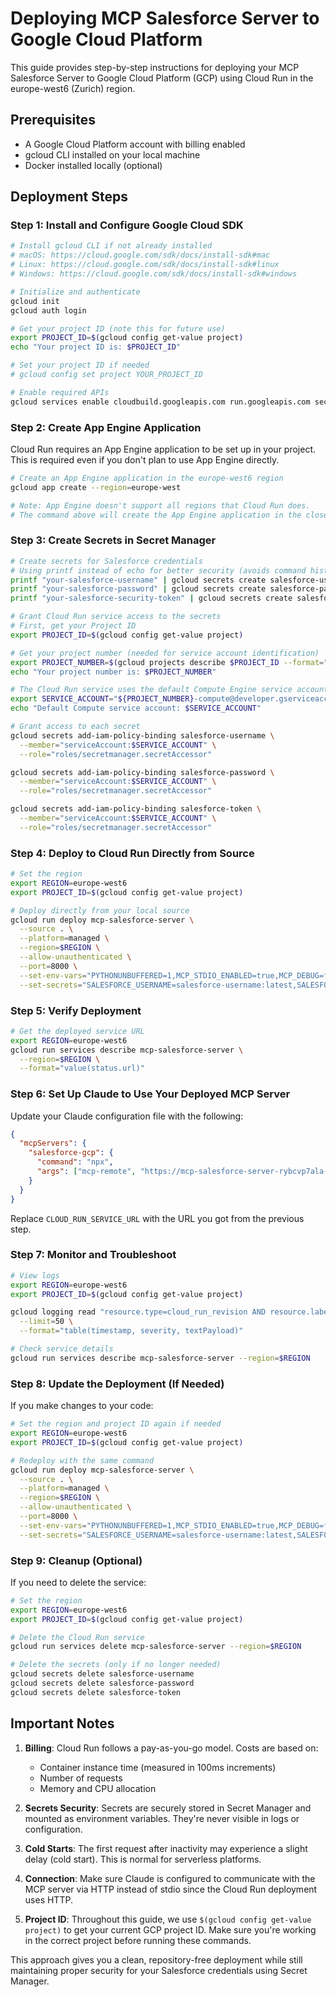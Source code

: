 # Deploying MCP Salesforce Server to Google Cloud Platform

This guide provides step-by-step instructions for deploying your MCP Salesforce Server to Google Cloud Platform (GCP) using Cloud Run in the europe-west6 (Zurich) region.

## Prerequisites

- A Google Cloud Platform account with billing enabled
- gcloud CLI installed on your local machine
- Docker installed locally (optional)

## Deployment Steps

### Step 1: Install and Configure Google Cloud SDK

```bash
# Install gcloud CLI if not already installed
# macOS: https://cloud.google.com/sdk/docs/install-sdk#mac
# Linux: https://cloud.google.com/sdk/docs/install-sdk#linux
# Windows: https://cloud.google.com/sdk/docs/install-sdk#windows

# Initialize and authenticate
gcloud init
gcloud auth login

# Get your project ID (note this for future use)
export PROJECT_ID=$(gcloud config get-value project)
echo "Your project ID is: $PROJECT_ID"

# Set your project ID if needed
# gcloud config set project YOUR_PROJECT_ID

# Enable required APIs
gcloud services enable cloudbuild.googleapis.com run.googleapis.com secretmanager.googleapis.com appengine.googleapis.com
```

### Step 2: Create App Engine Application

Cloud Run requires an App Engine application to be set up in your project. This is required even if you don't plan to use App Engine directly.

```bash
# Create an App Engine application in the europe-west6 region
gcloud app create --region=europe-west

# Note: App Engine doesn't support all regions that Cloud Run does.
# The command above will create the App Engine application in the closest available region.
```

### Step 3: Create Secrets in Secret Manager

```bash
# Create secrets for Salesforce credentials
# Using printf instead of echo for better security (avoids command history)
printf "your-salesforce-username" | gcloud secrets create salesforce-username --data-file=-
printf "your-salesforce-password" | gcloud secrets create salesforce-password --data-file=-
printf "your-salesforce-security-token" | gcloud secrets create salesforce-token --data-file=-

# Grant Cloud Run service access to the secrets
# First, get your Project ID
export PROJECT_ID=$(gcloud config get-value project)

# Get your project number (needed for service account identification)
export PROJECT_NUMBER=$(gcloud projects describe $PROJECT_ID --format="value(projectNumber)")
echo "Your project number is: $PROJECT_NUMBER"

# The Cloud Run service uses the default Compute Engine service account
export SERVICE_ACCOUNT="${PROJECT_NUMBER}-compute@developer.gserviceaccount.com"
echo "Default Compute service account: $SERVICE_ACCOUNT"

# Grant access to each secret
gcloud secrets add-iam-policy-binding salesforce-username \
  --member="serviceAccount:$SERVICE_ACCOUNT" \
  --role="roles/secretmanager.secretAccessor"

gcloud secrets add-iam-policy-binding salesforce-password \
  --member="serviceAccount:$SERVICE_ACCOUNT" \
  --role="roles/secretmanager.secretAccessor"

gcloud secrets add-iam-policy-binding salesforce-token \
  --member="serviceAccount:$SERVICE_ACCOUNT" \
  --role="roles/secretmanager.secretAccessor"
```

### Step 4: Deploy to Cloud Run Directly from Source

```bash
# Set the region
export REGION=europe-west6
export PROJECT_ID=$(gcloud config get-value project)

# Deploy directly from your local source
gcloud run deploy mcp-salesforce-server \
  --source . \
  --platform=managed \
  --region=$REGION \
  --allow-unauthenticated \
  --port=8000 \
  --set-env-vars="PYTHONUNBUFFERED=1,MCP_STDIO_ENABLED=true,MCP_DEBUG=false" \
  --set-secrets="SALESFORCE_USERNAME=salesforce-username:latest,SALESFORCE_PASSWORD=salesforce-password:latest,SALESFORCE_SECURITY_TOKEN=salesforce-token:latest"
```

### Step 5: Verify Deployment

```bash
# Get the deployed service URL
export REGION=europe-west6
gcloud run services describe mcp-salesforce-server \
  --region=$REGION \
  --format="value(status.url)"
```

### Step 6: Set Up Claude to Use Your Deployed MCP Server

Update your Claude configuration file with the following:

```json
{
  "mcpServers": {
    "salesforce-gcp": {
      "command": "npx",
      "args": ["mcp-remote", "https://mcp-salesforce-server-rybcvp7ala-oa.a.run.app"]
    }
  }
}
```

Replace `CLOUD_RUN_SERVICE_URL` with the URL you got from the previous step.

### Step 7: Monitor and Troubleshoot

```bash
# View logs
export REGION=europe-west6
export PROJECT_ID=$(gcloud config get-value project)

gcloud logging read "resource.type=cloud_run_revision AND resource.labels.service_name=mcp-salesforce-server" \
  --limit=50 \
  --format="table(timestamp, severity, textPayload)"

# Check service details
gcloud run services describe mcp-salesforce-server --region=$REGION
```

### Step 8: Update the Deployment (If Needed)

If you make changes to your code:

```bash
# Set the region and project ID again if needed
export REGION=europe-west6
export PROJECT_ID=$(gcloud config get-value project)

# Redeploy with the same command
gcloud run deploy mcp-salesforce-server \
  --source . \
  --platform=managed \
  --region=$REGION \
  --allow-unauthenticated \
  --port=8000 \
  --set-env-vars="PYTHONUNBUFFERED=1,MCP_STDIO_ENABLED=true,MCP_DEBUG=false" \
  --set-secrets="SALESFORCE_USERNAME=salesforce-username:latest,SALESFORCE_PASSWORD=salesforce-password:latest,SALESFORCE_SECURITY_TOKEN=salesforce-token:latest"
```

### Step 9: Cleanup (Optional)

If you need to delete the service:

```bash
# Set the region
export REGION=europe-west6
export PROJECT_ID=$(gcloud config get-value project)

# Delete the Cloud Run service
gcloud run services delete mcp-salesforce-server --region=$REGION

# Delete the secrets (only if no longer needed)
gcloud secrets delete salesforce-username
gcloud secrets delete salesforce-password
gcloud secrets delete salesforce-token
```

## Important Notes

1. **Billing**: Cloud Run follows a pay-as-you-go model. Costs are based on:
   - Container instance time (measured in 100ms increments)
   - Number of requests
   - Memory and CPU allocation

2. **Secrets Security**: Secrets are securely stored in Secret Manager and mounted as environment variables. They're never visible in logs or configuration.

3. **Cold Starts**: The first request after inactivity may experience a slight delay (cold start). This is normal for serverless platforms.

4. **Connection**: Make sure Claude is configured to communicate with the MCP server via HTTP instead of stdio since the Cloud Run deployment uses HTTP.

5. **Project ID**: Throughout this guide, we use `$(gcloud config get-value project)` to get your current GCP project ID. Make sure you're working in the correct project before running these commands.

This approach gives you a clean, repository-free deployment while still maintaining proper security for your Salesforce credentials using Secret Manager.
